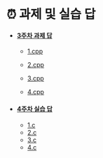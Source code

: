 # ⏰ 과제 및 실습 답

- #### [3주차 과제 답](./3주차)

  - [1.cpp](./3주차/예은/1.cpp)

  - [2.cpp](./3주차/예은/2.cpp)

  - [3.cpp](./3주차/예은/3.cpp)

  - [4.cpp](./3주차/예은/4.cpp)


    

- #### [4주차 실습 답](./4주차_실습)
  - [1.c](./4주차_실습/1.c)
  - [2.c](./4주차_실습/2.c)
  - [3.c](./4주차_실습/3.c)
  - [4.c](./4주차_실습/4.c)
